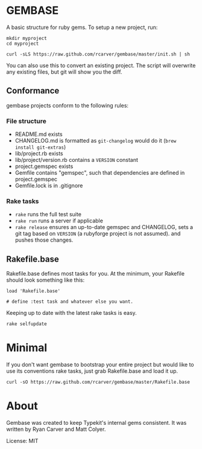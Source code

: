 # GEMBASE

A basic structure for ruby gems. To setup a new project, run:

    mkdir myproject
    cd myproject

    curl -sLS https://raw.github.com/rcarver/gembase/master/init.sh | sh

You can also use this to convert an existing project. The script will
overwrite any existing files, but git will show you the diff.

## Conformance

gembase projects conform to the following rules:

### File structure

* README.md exists
* CHANGELOG.md is formatted as `git-changelog` would do it (`brew
  install git-extras`)
* lib/project.rb exists
* lib/project/version.rb contains a `VERSION` constant
* project.gemspec exists
* Gemfile contains "gemspec", such that dependencies are defined in
  project.gemspec
* Gemfile.lock is in .gitignore

### Rake tasks

* `rake` runs the full test suite
* `rake run` runs a server if applicable
* `rake release` ensures an up-to-date gemspec and CHANGELOG, sets
  a git tag based on `VERSION` (a rubyforge project is not assumed).
  and pushes those changes.

## Rakefile.base

Rakefile.base defines most tasks for you. At the minimum, your Rakefile
should look something like this:

    load 'Rakefile.base'

    # define :test task and whatever else you want.

Keeping up to date with the latest rake tasks is easy.

    rake selfupdate

# Minimal

If you don't want gembase to bootstrap your entire project
but would like to use its conventions rake tasks, just grab
Rakefile.base and load it up.

    curl -sO https://raw.github.com/rcarver/gembase/master/Rakefile.base

# About

Gembase was created to keep Typekit's internal gems consistent. It was
written by Ryan Carver and Matt Colyer.

License: MIT

